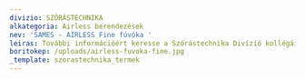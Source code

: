 ```yaml
---
divizio: SZÓRÁSTECHNIKA
alkategoria: Airless berendezések
nev: 'SAMES - AIRLESS Fine fúvóka '
leiras: További információért keresse a Szórástechnika Divízió kollégáit
boritokep: /uploads/airless-fuvoka-fine.jpg
_template: szorastechnika_termek
---
```



